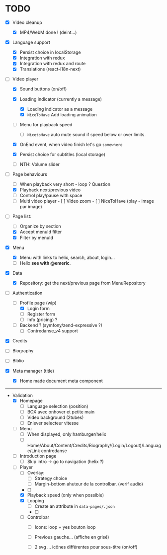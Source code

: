 # TODO

- [X] Video cleanup
  - [X] MP4/WebM done ! (deint...)

- [X] Language support 
  - [X] Persist choice in localStorage
  - [X] Integration with redux
  - [X] Integration with redux and route
  - [X] Translations (react-i18n-next)
  
- [ ] Video player
  - [x] Sound buttons (on/off)
  - [x] Loading indicator (currently a message)
    - [x] Loading indicator as a message
    - [x] `NiceToHave` Add loading animation 
  - [ ] Menu for playback speed
    - [ ] `NicetoHave` auto mute sound if speed below or over limits.
  - [x] OnEnd event, when video finish let's go `somewhere`
  - [x] Persist choice for subtitles (local storage)
  - [ ] NTH: Volume slider
  
       
- [ ] Page behaviours  
  - [ ] When playback very short - loop ? Question  
  - [x] Playback next/previous video 
  - [ ] Control play/pause with space
  - [ ] Multi video player
        - [ ] Video zoom 
        - [ ] NiceToHave (play - image par image)

- [ ] Page list:
  - [ ] Organize by section
  - [x] Accept menuId filter
  - [x] Filter by menuId

- [X] Menu
  - [X] Menu with links to helix, search, about, login...
  - [ ] Helix **see with @emeric**.
      
- [x] Data
  - [X] Repository: get the next/previous page from MenuRepository
     

- [ ] Authentication
  - [ ] Profile page (wip)
    - [X] Login form
    - [ ] Register form
    - [ ] Info (pricing) ?
  - [ ] Backend ? (symfony/zend-expressive ?)
    - [ ] Contredanse_v4 support

- [x] Credits
- [ ] Biography
- [ ] Biblio
  
- [x] Meta manager (title)
  - [x] Home made document meta component  




------


- Validation
  - [x] Homepage
    - [ ] Language selection (position) 
    - [ ] BOX avec onhover et petite main
    - [ ] Video background (2tubes)
    - [ ] Enlever selecteur vitesse
      
  - [ ] Menu
    - [ ] When displayed, only hamburger/helix
    - [ ] Home/About/Content/Credits/Biography/(Login/Logout)/Language/Link contredanse
  - [ ] Introduction page
    - [ ] Skip intro -> go to navigation (helix ?)
  - [ ] Player       
    - [ ] Overlay:
      - [ ] Strategy choice
      - [ ] Margin-bottom ahuteur de la controlbar. (verif audio) 
    - [ ]  
    - [x] Playback speed (only when possible)
    - [x] Looping
      - [ ] Create an attribute in `data-pages/.json`
      - [ ] 
    - [ ] Controlbar
      - [ ] Icons: loop + yes bouton loop
      - [ ] Previous gauche... (affiche en grisé)         
      - [ ] 2 svg ... icônes différentes pour sous-titre (on/off)
         
